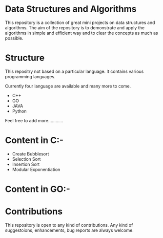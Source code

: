 # Data Structures and Algorithms 
This repository is a collection of great mini projects on data structures and algorithms. The aim of the repository is to demonstrate and apply the algorithms in simple and efficient way and to clear the concepts as much as possible.

# Structure
This repositry not based on a particular language. It contains various programming languages. 

Currently four language are available and many more to come.
* C++
* GO
* JAVA
* Python

Feel free to add more............

# Content in C:-
* Create Bubblesort
* Selection Sort
* Insertion Sort
* Modular Exponentiation

# Content in GO:-











# Contributions
This repository is open to any kind of contributions. Any kind of suggestoions, enhancements, bug reports are always welcome. 
